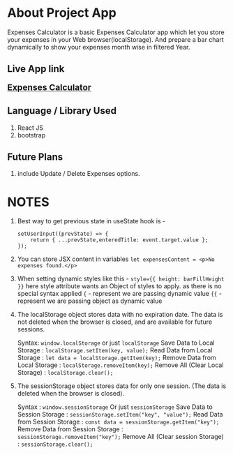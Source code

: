 # About Project App

Expenses Calculator is a basic Expenses Calculator app which let you store your expenses in your Web browser(localStorage). And prepare a bar chart dynamically to show your expenses month wise in filtered Year.

## Live App link

<a href="https://PSoni2000.github.io/expenses-calculator"
target="_blank" style='font-size:1.2rem; font-weight:bold;'>Expenses Calculator</a>

## Language / Library Used

1. React JS
2. bootstrap

## Future Plans

1. include Update / Delete Expenses options.

# NOTES

1. Best way to get previous state in useState hook is -

   ```
   setUserInput((prevState) => {
       return { ...prevState,enteredTitle: event.target.value };
   });
   ```

2. You can store JSX content in variables
   `let expensesContent = <p>No expenses found.</p>`

3. When setting dynamic styles like this -
   `style={{ height: barFillHeight }}`
   here style attribute wants an Object of styles to apply. as there is no special syntax applied
   `{` - represent we are passing dynamic value
   `{{` - represent we are passing object as dynamic value

4. The localStorage object stores data with no expiration date.
   The data is not deleted when the browser is closed, and are available for future sessions.

   Syntax: `window.localStorage` or just `localStorage`
   Save Data to Local Storage : `localStorage.setItem(key, value);`
   Read Data from Local Storage : `let data = localStorage.getItem(key);`
   Remove Data from Local Storage : `localStorage.removeItem(key);`
   Remove All (Clear Local Storage) : `localStorage.clear();`

5. The sessionStorage object stores data for only one session. (The data is deleted when the browser is closed).

   Syntax : `window.sessionStorage` Or just `sessionStorage`
   Save Data to Session Storage : `sessionStorage.setItem("key", "value");`
   Read Data from Session Storage : `const data = sessionStorage.getItem("key");`
   Remove Data from Session Storage : `sessionStorage.removeItem("key");`
   Remove All (Clear session Storage) : `sessionStorage.clear();`
